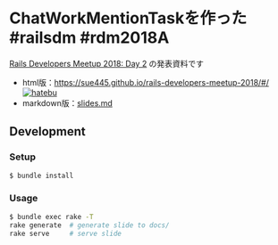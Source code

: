 # ChatWorkMentionTaskを作った #railsdm #rdm2018A

[Rails Developers Meetup 2018: Day 2](https://techplay.jp/event/655769) の発表資料です

* html版：https://sue445.github.io/rails-developers-meetup-2018/#/ [![hatebu](http://b.hatena.ne.jp/entry/image/https://sue445.github.io/rails-developers-meetup-2018/%23/)](http://b.hatena.ne.jp/entry/https://sue445.github.io/rails-developers-meetup-2018/%23/)
* markdown版：[slides.md](slides.md)

## Development
### Setup
```bash
$ bundle install
```

### Usage
```bash
$ bundle exec rake -T
rake generate  # generate slide to docs/
rake serve     # serve slide
```
